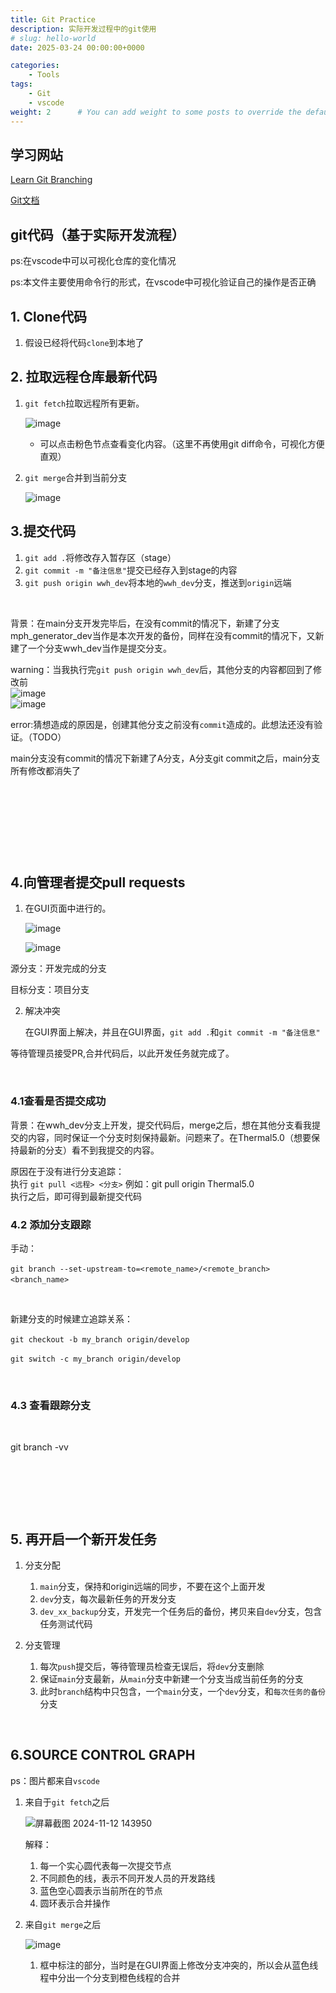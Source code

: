 ```yaml
---
title: Git Practice
description: 实际开发过程中的git使用
# slug: hello-world
date: 2025-03-24 00:00:00+0000

categories:
    - Tools
tags:
    - Git
    - vscode
weight: 2      # You can add weight to some posts to override the default sorting (date descending)
---
```


## 学习网站
[Learn Git Branching](https://learngitbranching.js.org/?locale=zh_CN)

[Git文档](https://git-scm.com/doc)


## git代码（基于实际开发流程）

ps:在vscode中可以可视化仓库的变化情况

ps:本文件主要使用命令行的形式，在vscode中可视化验证自己的操作是否正确

## 1. Clone代码

1. 假设已经将代码`clone`​到本地了

## 2. 拉取远程仓库最新代码

1. ​`git fetch`​拉取远程所有更新。

    ​![image](assets/image-20241106100439-ut2gw03.png "粉色部分是git fetch后出现的")​

    * 可以点击粉色节点查看变化内容。（这里不再使用git diff命令，可视化方便直观）

2. ​`git merge`​合并到当前分支

    ​![image](assets/image-20241106102009-gppsf65.png "合并后，粉色节点变成蓝色空心，表示当前所在节点")​

## 3.提交代码

1. ​`git add .`​将修改存入暂存区（stage）
2. ​`git commit -m "备注信息"`​提交已经存入到stage的内容
3. ​`git push origin wwh_dev`​将本地的`wwh_dev`​分支，推送到`origin`​远端

‍

背景：在main分支开发完毕后，在没有commit的情况下，新建了分支mph_generator_dev当作是本次开发的备份，同样在没有commit的情况下，又新建了一个分支wwh_dev当作是提交分支。

warning：当我执行完`git push origin wwh_dev`​ 后，其他分支的内容都回到了修改前  
​![image](assets/image-20241112102741-63lyvcr.png "`git push origin wwh_dev`执行之后")​  
​![image](assets/image-20241112102556-4b9js4p.png "回到其他分支，背景中的原先想法都没有了")​

error:猜想造成的原因是，创建其他分支之前没有`commit`​ 造成的。此想法还没有验证。（TODO）  
  
main分支没有commit的情况下新建了A分支，A分支git commit之后，main分支所有修改都消失了

‍

‍

‍

‍

## 4.向管理者提交pull requests

1. 在GUI页面中进行的。

    ​![image](assets/image-20241202141543-hlc6qfm.png)​

    ​![image](assets/image-20241202141630-8z1rx41.png)​

源分支：开发完成的分支

目标分支：项目分支

2. 解决冲突

    在GUI界面上解决，并且在GUI界面，`git add .`​和`git commit -m "备注信息"`​

等待管理员接受PR,合并代码后，以此开发任务就完成了。

‍

### 4.1查看是否提交成功

背景：在wwh_dev分支上开发，提交代码后，merge之后，想在其他分支看我提交的内容，同时保证一个分支时刻保持最新。问题来了。在Thermal5.0（想要保持最新的分支）看不到我提交的内容。

原因在于没有进行分支追踪：  
执行 `git pull <远程> <分支>`​     例如：git pull origin Thermal5.0  
执行之后，即可得到最新提交代码

### 4.2 添加分支跟踪

手动：

​`git branch --set-upstream-to=<remote_name>/<remote_branch> <branch_name>`​

‍

新建分支的时候建立追踪关系：

​`git checkout -b my_branch origin/develop`​

​`git switch -c my_branch origin/develop`​

‍

### 4.3 查看跟踪分支

‍

git branch -vv

‍

‍

‍

## 5. 再开启一个新开发任务

1. 分支分配

    1. ​`main`​分支，保持和origin远端的同步，不要在这个上面开发
    2. ​`dev`​分支，每次最新任务的开发分支
    3. ​`dev_xx_backup`​分支，开发完一个任务后的备份，拷贝来自`dev`​分支，包含任务测试代码
2. 分支管理

    1. 每次`push`​提交后，等待管理员检查无误后，将`dev`​分支删除
    2. 保证`main`​分支最新，从`main`​分支中新建一个分支当成当前任务的分支
    3. 此时`branch`​结构中只包含，一个`main`​分支，一个`dev`​分支，和`每次任务的备份`​分支

‍

## 6.SOURCE CONTROL GRAPH

ps：图片都来自`vscode`​

1. 来自于`git fetch`​之后

    ​![屏幕截图 2024-11-12 143950](assets/屏幕截图%202024-11-12%20143950-20241112152941-6iufqqs.png)​

    解释：  

    1. 每一个实心圆代表每一次提交节点
    2. 不同颜色的线，表示不同开发人员的开发路线
    3. <span data-type="text" style="background-color: var(--b3-card-info-background); color: var(--b3-card-info-color);">蓝色空心圆</span>表示当前所在的节点
    4. 圆环表示合并操作

2. 来自`git merge`​之后

    ​![image](assets/image-20241112153120-r572v33.png)​

    1. 框中标注的部分，当时是在GUI界面上修改分支冲突的，所以会从蓝色线程中分出一个分支到橙色线程的合并

‍

‍

‍

